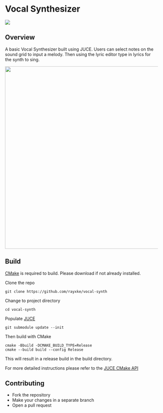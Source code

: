 # Vocal Synthesizer
[![](https://github.com/rayxke/vocal-synth/actions/workflows/build.yml/badge.svg)](https://github.com/rayxke/vocal-synth/actions)

## Overview
A basic Vocal Synthesizer built using JUCE. 
Users can select notes on the sound grid to input a melody. 
Then using the lyric editor type in lyrics for the synth to sing.

<div align="center">
<img align="center" src="https://user-images.githubusercontent.com/8340687/235598501-44e27f80-4aae-40ce-9c87-695ddd81084e.jpg" border-radius="50%" width="800px" height="600px"/>
</div>

## Build

[CMake](https://cmake.org) is required to build. Please download if not already installed.

Clone the repo

```
git clone https://github.com/rayxke/vocal-synth
```

Change to project directory

```
cd vocal-synth
```

Populate [JUCE](https://juce.com)

```
git submodule update --init
```

Then build with CMake

```
cmake -Bbuild -DCMAKE_BUILD_TYPE=Release
cmake --build build --config Release
```
This will result in a release build in the build directory.

For more detailed instructions please refer to the [JUCE CMake API](https://github.com/juce-framework/JUCE/blob/master/docs/CMake%20API.md)

## Contributing
- Fork the repository
- Make your changes in a separate branch
- Open a pull request
